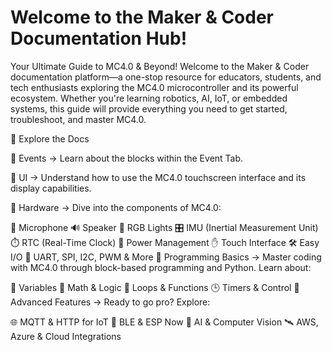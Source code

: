 # Welcome to the Maker & Coder Documentation Hub!
Your Ultimate Guide to MC4.0 & Beyond!
Welcome to the Maker & Coder documentation platform—a one-stop resource for educators, students, and tech enthusiasts exploring the MC4.0 microcontroller and its powerful ecosystem. Whether you're learning robotics, AI, IoT, or embedded systems, this guide will provide everything you need to get started, troubleshoot, and master MC4.0.

📖 Explore the Docs

🔹 Events → Learn about the blocks within the Event Tab.

🔹 UI → Understand how to use the MC4.0 touchscreen interface and its display capabilities.

🔹 Hardware → Dive into the components of MC4.0:

🎤 Microphone
🔊 Speaker
🌈 RGB Lights
🎛 IMU (Inertial Measurement Unit)
⏱ RTC (Real-Time Clock)
🔋 Power Management
✋ Touch Interface
🛠 Easy I/O
🔗 UART, SPI, I2C, PWM & More
🔹 Programming Basics → Master coding with MC4.0 through block-based programming and Python. Learn about:

📌 Variables
🔢 Math & Logic
🔄 Loops & Functions
🕒 Timers & Control
🔹 Advanced Features → Ready to go pro? Explore:

🌐 MQTT & HTTP for IoT
📶 BLE & ESP Now
🤖 AI & Computer Vision
🛰 AWS, Azure & Cloud Integrations
